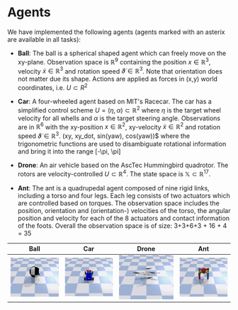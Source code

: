 # Agents

We have implemented the following agents (agents marked with an asterix are available in all tasks):

- **Ball**:
The ball is a spherical shaped agent which can freely move on the xy-plane. 
Observation space is $\mathbb{R}^9$ containing the position 
$x \in \mathbb{R}^3$, velocity $\dot{x} \in \mathbb{R}^3$ and rotation speed 
$\dot{\vartheta} \in \mathbb{R}^3$. Note that orientation does not matter due 
its shape. Actions are applied as forces in (x,y) world coordinates, 
i.e. $U \subset R^2$

- **Car**: A four-wheeled agent based on MIT's Racecar. The car has a simplified control scheme   $U = (\eta, \alpha) \subset \mathbb{R}^2$ where $\eta$ is the target wheel velocity for all whells and $\alpha$ is the target steering angle. Observations are in $\mathbb{R}^6$ with the xy-position $x \in \mathbb{R}^2$, xy-velocity $\dot{x} \in \mathbb{R}^2$ and rotation speed  $\dot{\vartheta} \in \mathbb{R}^3$.  (xy, xy_dot, sin(yaw), cos(yaw))$ where the trigonometric functions are used to disambiguate rotational information and bring it into the range [-\pi, \pi]

- **Drone**: An air vehicle based on the AscTec Hummingbird quadrotor. 
The rotors are velocity-controlled $U \subset \mathbb{R}^{4}$. The state space is $\mathbb{X} \subset \mathbb{R}^{17}$.

- **Ant**: The ant is a quadrupedal agent composed of nine rigid links, including a torso and four legs. Each leg consists of two actuators which are controlled based on torques. The observation space includes the position, orientation and (orientation-) velocities of the torso, the angular position and velocity for each of the 8 actuators and contact information of the foots. Overall the observation space is of size: 3+3+6+3 + 16 + 4 = 35


Ball | Car | Drone | Ant
--- | ---| ---| ---
![Ball](./figures/agent_ball.png) |![Car Agent](./figures/agent_car.png)|![Drone Agent](./figures/agent_drone.png)|![Ant Agent](./figures/agent_ant.png)

